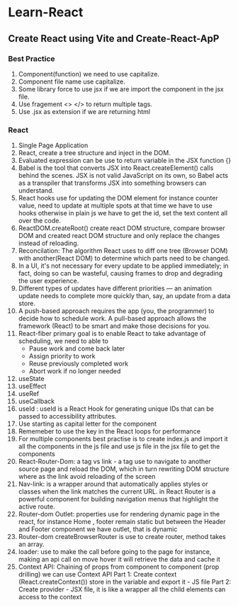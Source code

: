 # Learn-React

## Create React using Vite and Create-React-ApP

### Best Practice

1. Component(function) we need to use capitalize.
2. Component file name use capitalize.
3. Some library force to use jsx if we are import the component in the jsx file.
4. Use fragement <> </> to return multiple tags.
5. Use .jsx as extension if we are returning html

### React

1. Single Page Application
2. React, create a tree structure and inject in the DOM.
3. Evaluated expression can be use to return variable in the JSX function {}
4. Babel is the tool that converts JSX into React.createElement() calls behind the scenes. JSX is not valid JavaScript on its own, so Babel acts as a transpiler that transforms JSX into something browsers can understand.
5. React hooks use for updating the DOM element for instance counter value, need to update at multiple spots at that time we have to use hooks otherwise in plain js we have to get the id, set the text content all over the code.
6. ReactDOM.createRoot() create react DOM structure, compare browser DOM and created react DOM structure and only replace the changes instead of reloading.
7. Reconcilation: The algorithm React uses to diff one tree (Browser DOM) with another(React DOM) to determine which parts need to be changed.
8. In a UI, it's not necessary for every update to be applied immediately; in fact, doing so can be wasteful, causing frames to drop and degrading the user experience.
9. Different types of updates have different priorities — an animation update needs to complete more quickly than, say, an update from a data store.
10. A push-based approach requires the app (you, the programmer) to decide how to schedule work. A pull-based approach allows the framework (React) to be smart and make those decisions for you.
11. React-fiber primary goal is to enable React to take advantage of scheduling, we need to able to
    - Pause work and come back later
    - Assign priority to work
    - Reuse previously completed work
    - Abort work if no longer needed
12. useState
13. useEffect
14. useRef
15. useCallback
16. useId : useId is a React Hook for generating unique IDs that can be passed to accessibility attributes.
17. Use starting as capital letter for the component
18. Rememeber to use the key in the React loops for performance
19. For multiple components best practise is to create index.js and import it all the components in the js file and use js file in the jsx file to get the components
20. React-Router-Dom: a tag vs link - a tag use to navigate to another source page and reload the DOM, which in turn rewriting DOM structure where as the link avoid reloading of the screen
21. Nav-link: <NavLink> is a wrapper around <Link> that automatically applies styles or classes when the link matches the current URL.<NavLink> in React Router is a powerful component for building navigation menus that highlight the active route.
22. Router-dom Outlet: properties use for rendering dynamic page in the react, for instance Home , footer remain static but between the Header and Footer component we have outlet, that is dynamic
23. Router-dom createBrowserRouter is use to create router, method takes an array.
24. loader: use to make the call before going to the page for instance, making an api call on move hover it will retrieve the data and cache it
25. Context API: Chaining of props from component to component (prop drilling) we can use Context API
    Part 1:
    Create context (React.createContext()) store in the variable and export it - JS file
    Part 2:
    Create provider - JSX file, it is like a wrapper all the child elements can access to the context
